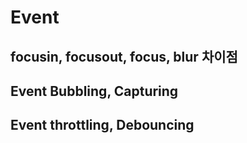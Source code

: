 # Event

## focusin, focusout, focus, blur 차이점

## Event Bubbling, Capturing

## Event throttling, Debouncing

